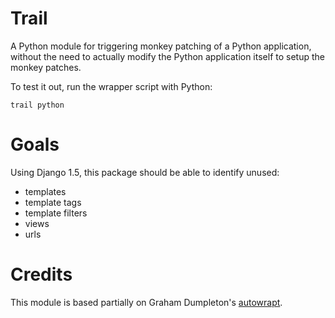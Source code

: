 Trail
=========

A Python module for triggering monkey patching of a Python application,
without the need to actually modify the Python application itself to
setup the monkey patches.

To test it out, run the wrapper script with Python:

    trail python

Goals
=====

Using Django 1.5, this package should be able to identify unused:

- templates
- template tags
- template filters
- views
- urls

Credits
======
This module is based partially on Graham Dumpleton's [autowrapt](https://github.com/GrahamDumpleton/autowrapt/).